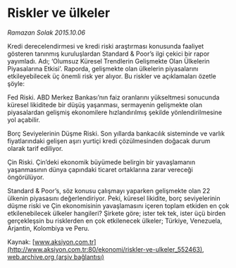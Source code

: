 # Riskler ve ülkeler

*Ramazan Solak 2015.10.06*

<div class="pNewsDetailMainContent ctx_content" itemprop="articleBody">
 <p>
  Kredi derecelendirmesi ve kredi riski araştırması konusunda faaliyet gösteren tanınmış kuruluşlardan Standard &amp; Poor’s ilgi çekici bir rapor yayımladı. Adı; ‘Olumsuz Küresel Trendlerin Gelişmekte Olan Ülkelerin Piyasalarına Etkisi’. Raporda, gelişmekte olan ülkelerin piyasalarını etkileyebilecek üç önemli risk yer alıyor. Bu riskler ve açıklamaları özetle şöyle:
 </p>
 <p>
  Fed Riski. ABD Merkez Bankası’nın faiz oranlarını yükseltmesi sonucunda küresel likiditede bir düşüş yaşanması, sermayenin gelişmekte olan piyasalardan gelişmiş ekonomilere hızlandırılmış şekilde yönlendirilmesine yol açabilir.
 </p>
 <p>
  Borç Seviyelerinin Düşme Riski. Son yıllarda bankacılık sisteminde ve varlık fiyatlarındaki gelişen aşırı yurtiçi kredi çözülmesinden doğacak durum olarak tarif ediliyor.
 </p>
 <p>
  Çin Riski. Çin’deki ekonomik büyümede belirgin bir yavaşlamanın yaşanmasının dünya çapındaki ticaret ortaklarına zarar vereceği öngörülüyor.
 </p>
 <p>
  Standard &amp; Poor’s, söz konusu çalışmayı yaparken gelişmekte olan 22 ülkenin piyasasını değerlendiriyor. Peki, küresel likidite, borç seviyelerinin düşme riski ve Çin ekonomisinin yavaşlamasını içeren toplam etkiden en çok etkilenebilecek ülkeler hangileri? Şirkete göre; ister tek tek, ister üçü birden gerçekleşsin bu risklerden en çok etkilenecek ülkeler; Türkiye, Venezuela, Arjantin, Kolombiya ve Peru.
 </p>
</div>


Kaynak: [www.aksiyon.com.tr](http://www.aksiyon.com.tr:80/ekonomi/riskler-ve-ulkeler_552463), [web.archive.org (arşiv bağlantısı)](http://web.archive.org/web/20151022050626/http://www.aksiyon.com.tr:80/ekonomi/riskler-ve-ulkeler_552463)
